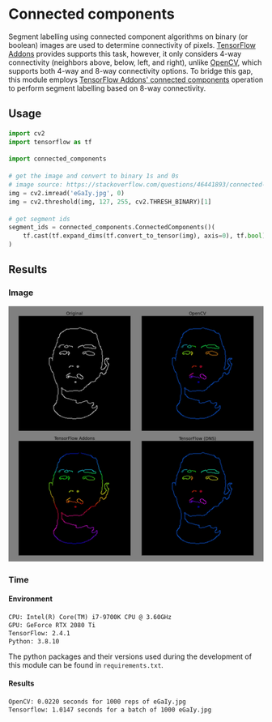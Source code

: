 # Connected components

Segment labelling using connected component algorithms on binary (or boolean) images are used to determine connectivity of pixels. [TensorFlow Addons](https://www.tensorflow.org/addons/api_docs/python/tfa/image/connected_components) provides supports this task, however, it only considers 4-way connectivity (neighbors above, below, left, and right), unlike [OpenCV](https://docs.opencv.org/4.5.2/d3/dc0/group__imgproc__shape.html#gaedef8c7340499ca391d459122e51bef5), which supports both 4-way and 8-way connectivity options. To bridge this gap, this module employs [TensorFlow Addons' connected components](https://www.tensorflow.org/addons/api_docs/python/tfa/image/connected_components) operation to perform segment labelling based on 8-way connectivity.

## Usage

```python
import cv2
import tensorflow as tf

import connected_components

# get the image and convert to binary 1s and 0s
# image source: https://stackoverflow.com/questions/46441893/connected-component-labeling-in-python
img = cv2.imread('eGaIy.jpg', 0)
img = cv2.threshold(img, 127, 255, cv2.THRESH_BINARY)[1]

# get segment ids
segment_ids = connected_components.ConnectedComponents()(
    tf.cast(tf.expand_dims(tf.convert_to_tensor(img), axis=0), tf.bool)
)
```

## Results

### Image

![eGaIy_labels.jpg](eGaIy_labels.jpg)

### Time

#### Environment
```
CPU: Intel(R) Core(TM) i7-9700K CPU @ 3.60GHz
GPU: GeForce RTX 2080 Ti
TensorFlow: 2.4.1
Python: 3.8.10
```
The python packages and their versions used during the development of this module can be found in `requirements.txt`.

#### Results

```
OpenCV: 0.0220 seconds for 1000 reps of eGaIy.jpg
Tensorflow: 1.0147 seconds for a batch of 1000 eGaIy.jpg
```

